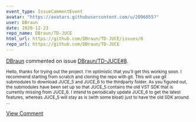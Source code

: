 ```yaml
---
event_type: IssueCommentEvent
avatar: "https://avatars.githubusercontent.com/u/2096055?"
user: DBraun
date: 2020-12-23
repo_name: DBraun/TD-JUCE
html_url: https://github.com/DBraun/TD-JUCE/issues/8
repo_url: https://github.com/DBraun/TD-JUCE
---
```


<a href='https://github.com/DBraun' target='_blank'>DBraun</a> commented on issue <a href='https://github.com/DBraun/TD-JUCE/issues/8' target='_blank'>DBraun/TD-JUCE#8</a>.

<small>Hello, thanks for trying out the project. I'm optimistic that you'll get this working soon. I recommend starting from scratch and cloning the repo with git. This will use git submodules to download JUCE_5 and JUCE_6 to the thirdparty folder. As you figured out, the submodules have been set up so that JUCE_5 contains the old VST SDK that is currently missing from JUCE_6. I intend to periodically update JUCE_6 to get the latest features, whereas JUCE_5 will stay as is (with some bloat) just to have the old SDK around....</small>

<a href='https://github.com/DBraun/TD-JUCE/issues/8' target='_blank'>View Comment</a>